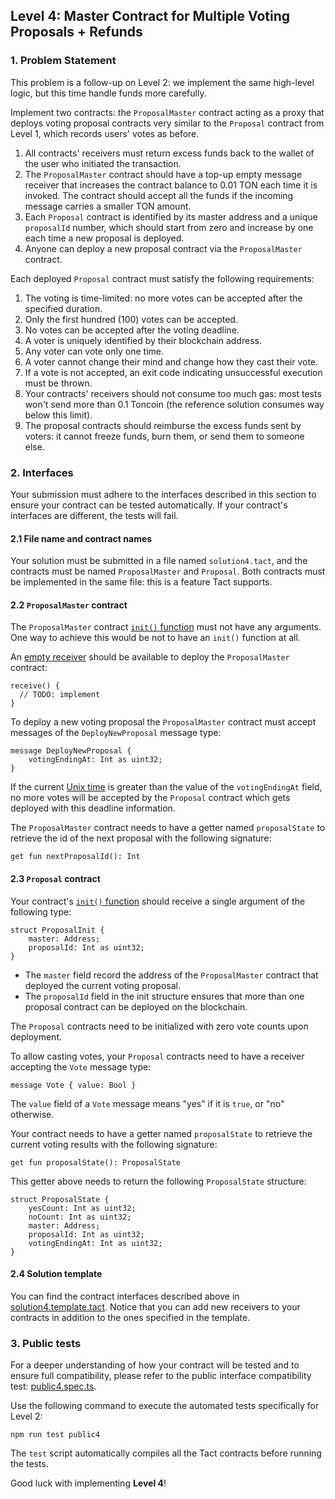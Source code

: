 ## Level 4: Master Contract for Multiple Voting Proposals + Refunds

### 1. Problem Statement

This problem is a follow-up on Level 2: we implement the same high-level logic, but this time handle funds more carefully.

Implement two contracts: the `ProposalMaster` contract acting as a proxy
that deploys voting proposal contracts very similar to the `Proposal` contract
from Level 1, which records users' votes as before.

1. All contracts' receivers must return excess funds back to the wallet of the user who initiated the transaction.
2. The `ProposalMaster` contract should have a top-up empty message receiver that increases the contract balance to 0.01 TON each time it is invoked. The contract should accept all the funds if the incoming message carries a smaller TON amount.
3. Each `Proposal` contract is identified by its master address and a unique `proposalId` number, which should start from zero and increase by one each time a new proposal is deployed.
4. Anyone can deploy a new proposal contract via the `ProposalMaster` contract.

Each deployed `Proposal` contract must satisfy the following requirements:

1. The voting is time-limited: no more votes can be accepted after the specified duration.
2. Only the first hundred (100) votes can be accepted.
3. No votes can be accepted after the voting deadline.
4. A voter is uniquely identified by their blockchain address.
5. Any voter can vote only one time.
6. A voter cannot change their mind and change how they cast their vote.
7. If a vote is not accepted, an exit code indicating unsuccessful execution must be thrown.
8. Your contracts' receivers should not consume too much gas: most tests won't send more than 0.1 Toncoin (the reference solution consumes way below this limit).
9. The proposal contracts should reimburse the excess funds sent by voters: it cannot freeze funds, burn them, or send them to someone else.

### 2. Interfaces

Your submission must adhere to the interfaces described in this section to ensure your contract can be tested automatically.
If your contract's interfaces are different, the tests will fail.

#### 2.1 File name and contract names

Your solution must be submitted in a file named `solution4.tact`, and the contracts must be named `ProposalMaster` and `Proposal`. Both contracts must be implemented in the same file: this is a feature Tact supports.

#### 2.2 `ProposalMaster` contract

The `ProposalMaster` contract [`init()` function](https://docs.tact-lang.org/book/contracts/#init-function) must not have any arguments. One way to achieve this would be not to have an `init()` function at all.

An [empty receiver](https://docs.tact-lang.org/book/receive/#receive-internal-messages) should be available to deploy the `ProposalMaster` contract:

```tact
receive() {
  // TODO: implement
}
```

To deploy a new voting proposal the `ProposalMaster` contract must accept messages of the `DeployNewProposal` message type:

```tact
message DeployNewProposal {
    votingEndingAt: Int as uint32;
}
```

If the current [Unix time](https://en.wikipedia.org/wiki/Unix_time) is greater than the value of the `votingEndingAt` field, no more votes will be accepted by the `Proposal` contract which gets deployed with this deadline information.

The `ProposalMaster` contract needs to have a getter named `proposalState` to retrieve the id of the next proposal with the following signature:

```tact
get fun nextProposalId(): Int
```

#### 2.3 `Proposal` contract

Your contract's [`init()` function](https://docs.tact-lang.org/book/contracts/#init-function) should receive a single argument of the following type:

```tact
struct ProposalInit {
    master: Address;
    proposalId: Int as uint32;
}
```

- The `master` field record the address of the `ProposalMaster` contract that deployed the current voting proposal.
- The `proposalId` field in the init structure ensures that more than one proposal contract can be deployed on the blockchain.

The `Proposal` contracts need to be initialized with zero vote counts upon deployment.

To allow casting votes, your `Proposal` contracts need to have a receiver accepting the `Vote` message type:

```tact
message Vote { value: Bool }
```

The `value` field of a `Vote` message means "yes" if it is `true`, or "no" otherwise.

Your contract needs to have a getter named `proposalState` to retrieve the current voting results with the following signature:

```tact
get fun proposalState(): ProposalState
```

This getter above needs to return the following `ProposalState` structure:

```tact
struct ProposalState {
    yesCount: Int as uint32;
    noCount: Int as uint32;
    master: Address;
    proposalId: Int as uint32;
    votingEndingAt: Int as uint32;
}
```

#### 2.4 Solution template

You can find the contract interfaces described above in [solution4.template.tact](./solution4.template.tact).
Notice that you can add new receivers to your contracts in addition to the ones specified in the template.

### 3. Public tests

For a deeper understanding of how your contract will be tested and to ensure full compatibility, please refer to the public interface compatibility test: [public4.spec.ts](./public4.spec.ts).

Use the following command to execute the automated tests specifically for Level 2: 

```shell
npm run test public4
```

The `test` script automatically compiles all the Tact contracts before running the tests.

Good luck with implementing **Level 4**!
